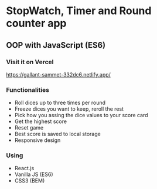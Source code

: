 # StopWatch, Timer and Round counter app

## OOP with JavaScript (ES6)

### Visit it on Vercel
https://gallant-sammet-332dc6.netlify.app/

### Functionalities
* Roll dices up to three times per round
* Freeze dices you want to keep, reroll the rest
* Pick how you assing the dice values to your score card
* Get the highest score
* Reset game
* Best score is saved to local storage
* Responsive design

### Using
* React.js
* Vanilla JS (ES6)
* CSS3 (BEM)